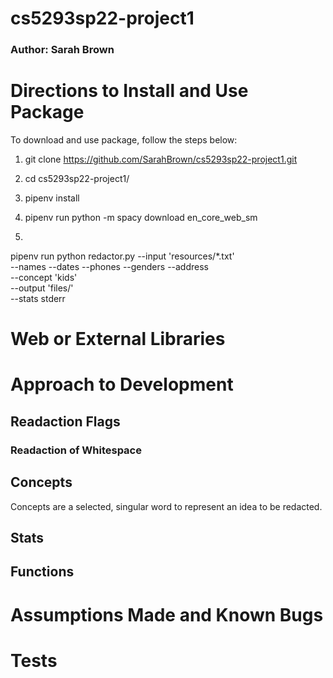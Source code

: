 # cs5293sp22-project1

### Author: Sarah Brown

# Directions to Install and Use Package
To download and use package, follow the steps below:

1. git clone https://github.com/SarahBrown/cs5293sp22-project1.git
2. cd cs5293sp22-project1/
3. pipenv install
4. pipenv run python -m spacy download en_core_web_sm

5. 
pipenv run python redactor.py --input 'resources/*.txt' \
                    --names --dates --phones --genders --address\
                    --concept 'kids' \
                    --output 'files/' \
                    --stats stderr

# Web or External Libraries


# Approach to Development

## Readaction Flags

### Readaction of Whitespace

## Concepts
Concepts are a selected, singular word to represent an idea to be redacted. 

## Stats 

## Functions


# Assumptions Made and Known Bugs


# Tests

